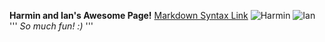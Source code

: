**Harmin and Ian's Awesome Page!**
[Markdown Syntax Link](http://daringfireball.net/projects/markdown/syntax)
![Harmin](https://lh3.googleusercontent.com/-uZ8CmmSClEM/VeHmFsdYHiI/AAAAAAAAAu0/fC5Uvq4B9JY/s0/hangout_snapshot_0.png)
![Ian](https://lh3.googleusercontent.com/-BVNjJQsSdKQ/VeHl-ysFBVI/AAAAAAAAAIQ/RMbXMbur6Vo/s0/hangout_snapshot_0.png)
'''
*So much fun! :)*
'''